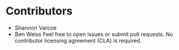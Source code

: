 # Contributors
- Shannon Varcoe
- Ben Weiss
Feel free to open issues or submit pull requests. No contributor licensing agreement (CLA) is required.
